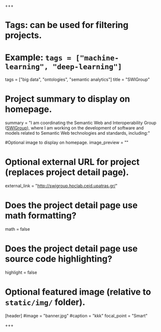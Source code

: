 +++
# Tags: can be used for filtering projects.
# Example: `tags = ["machine-learning", "deep-learning"]`
tags = ["big data", "ontologies", "semantic analytics"]
title = "SWIGroup"
# Project summary to display on homepage.
summary = "I am coordinating the Semantic Web and Interoperability Group ([SWIGroup](http://swigroup.hpclab.ceid.upatras.gr/)), where I am working on the development of software and models related to Semantic Web technologies  and standards, including:"

#Optional image to display on homepage.
image_preview = ""

# Optional external URL for project (replaces project detail page).
external_link = "http://swigroup.hpclab.ceid.upatras.gr/"

# Does the project detail page use math formatting?
math = false

# Does the project detail page use source code highlighting?
highlight = false

# Optional featured image (relative to `static/img/` folder).
[header]
#image = "banner.jpg"
#caption = "kkk"
focal_point = "Smart"

+++
